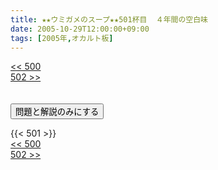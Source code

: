 ```yaml
---
title: ★★ウミガメのスープ★★501杯目  ４年間の空白味
date: 2005-10-29T12:00:00+09:00
tags: [2005年,オカルト板]
---
```

<div class="th_left"><a href="../500"><< 500</a></div>
<div class="th_right"><a href="../502">502 >></a></div>
<br><br>
<script src="../../js/cupsoup.js"></script>
<form>
<input type="button" value="問題と解説のみにする" onClick="toggleCupsoup()">
</form>
{{< 501 >}}
<div class="th_left"><a href="../500"><< 500</a></div>
<div class="th_right"><a href="../502">502 >></a></div>